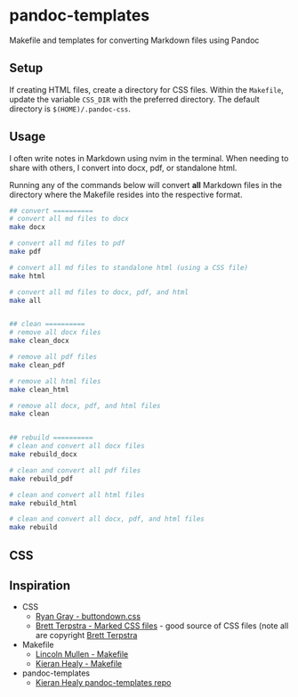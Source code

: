 # pandoc-templates
Makefile and templates for converting Markdown files using Pandoc

## Setup 
If creating HTML files, create a directory for CSS files.  Within the `Makefile`, update the variable `CSS_DIR` with the preferred directory.  The default directory is `$(HOME)/.pandoc-css`.

## Usage
I often write notes in Markdown using nvim in the terminal.  When needing to share with others, I convert into docx, pdf, or standalone html.

Running any of the commands below will convert **all** Markdown files in the directory where the Makefile resides into the respective format.

```bash
## convert ==========
# convert all md files to docx
make docx

# convert all md files to pdf
make pdf

# convert all md files to standalone html (using a CSS file)
make html

# convert all md files to docx, pdf, and html
make all


## clean ==========
# remove all docx files
make clean_docx

# remove all pdf files
make clean_pdf

# remove all html files
make clean_html

# remove all docx, pdf, and html files
make clean


## rebuild ==========
# clean and convert all docx files
make rebuild_docx

# clean and convert all pdf files
make rebuild_pdf

# clean and convert all html files
make rebuild_html

# clean and convert all docx, pdf, and html files
make rebuild

```
## CSS
## Inspiration
* CSS
    * [Ryan Gray - buttondown.css](https://gist.github.com/ryangray/1882525)
    * [Brett Terpstra - Marked CSS files](https://github.com/ttscoff/MarkedCustomStyles) - good source of CSS files (note all are copyright [Brett Terpstra](https://github.com/ttscoff)
* Makefile
    * [Lincoln Mullen - Makefile](https://gist.github.com/lmullen/3767386)
    * [Kieran Healy - Makefile](https://github.com/kjhealy/pandoc-templates/blob/master/makefile/Makefile)
* pandoc-templates
    * [Kieran Healy pandoc-templates repo](https://github.com/kjhealy/pandoc-templates)
